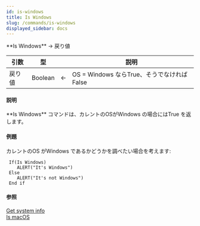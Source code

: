 ```yaml
---
id: is-windows
title: Is Windows
slug: /commands/is-windows
displayed_sidebar: docs
---
```


<!--REF #_command_.Is Windows.Syntax-->**Is Windows** -> 戻り値<!-- END REF-->
<!--REF #_command_.Is Windows.Params-->
| 引数 | 型 |  | 説明 |
| --- | --- | --- | --- |
| 戻り値 | Boolean | &larr; | OS = Windows ならTrue、そうでなければFalse |

<!-- END REF-->

#### 説明 

<!--REF #_command_.Is Windows.Summary-->**Is Windows** コマンドは、カレントのOSがWindows の場合にはTrue を返します。<!-- END REF-->

#### 例題 

カレントのOS がWindows であるかどうかを調べたい場合を考えます:

```4d
 If(Is Windows)
    ALERT("It's Windows")
 Else
    ALERT("It's not Windows")
 End if
```

#### 参照 

[Get system info](get-system-info.md)  
[Is macOS](is-macos.md)  